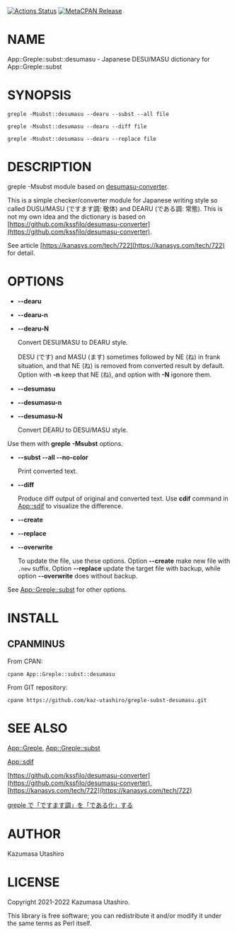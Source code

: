 [![Actions Status](https://github.com/kaz-utashiro/greple-subst-desumasu/workflows/test/badge.svg)](https://github.com/kaz-utashiro/greple-subst-desumasu/actions) [![MetaCPAN Release](https://badge.fury.io/pl/App-Greple-subst-desumasu.svg)](https://metacpan.org/release/App-Greple-subst-desumasu)
# NAME

App::Greple::subst::desumasu - Japanese DESU/MASU dictionary for App::Greple::subst

# SYNOPSIS

    greple -Msubst::desumasu --dearu --subst --all file

    greple -Msubst::desumasu --dearu --diff file

    greple -Msubst::desumasu --dearu --replace file

# DESCRIPTION

greple -Msubst module based on
[desumasu-converter](https://github.com/kssfilo/desumasu-converter).

This is a simple checker/converter module for Japanese writing style
so called DUSU/MASU (ですます調: 敬体) and DEARU (である調: 常態).
This is not my own idea and the dictionary is based on
[https://github.com/kssfilo/desumasu-converter](https://github.com/kssfilo/desumasu-converter).

See article [https://kanasys.com/tech/722](https://kanasys.com/tech/722) for detail.

# OPTIONS

- **--dearu**
- **--dearu-n**
- **--dearu-N**

    Convert DESU/MASU to DEARU style.

    DESU (です) and MASU (ます) sometimes followed by NE (ね) in frank
    situation, and that NE (ね) is removed from converted result by
    default.  Option with **-n** keep that NE (ね), and option with **-N**
    igonore them.

- **--desumasu**
- **--desumasu-n**
- **--desumasu-N**

    Convert DEARU to DESU/MASU style.

Use them with **greple** **-Msubst** options.

- **--subst --all --no-color**

    Print converted text.

- **--diff**

    Produce diff output of original and converted text.  Use **cdif**
    command in [App::sdif](https://metacpan.org/pod/App%3A%3Asdif) to visualize the difference.

- **--create**
- **--replace**
- **--overwrite**

    To update the file, use these options.  Option **--create** make new
    file with `.new` suffix.  Option **--replace** update the target file
    with backup, while option **--overwrite** does without backup.

See [App::Greple::subst](https://metacpan.org/pod/App%3A%3AGreple%3A%3Asubst) for other options.

# INSTALL

## CPANMINUS

From CPAN:

    cpanm App::Greple::subst::desumasu

From GIT repository:

    cpanm https://github.com/kaz-utashiro/greple-subst-desumasu.git

# SEE ALSO

[App::Greple](https://metacpan.org/pod/App%3A%3AGreple), [App::Greple::subst](https://metacpan.org/pod/App%3A%3AGreple%3A%3Asubst)

[App::sdif](https://metacpan.org/pod/App%3A%3Asdif)

[https://github.com/kssfilo/desumasu-converter](https://github.com/kssfilo/desumasu-converter),
[https://kanasys.com/tech/722](https://kanasys.com/tech/722)

[greple で「ですます調」を「である化」する](https://qiita.com/kaz-utashiro/items/8f4878300043ce7b73e7)

# AUTHOR

Kazumasa Utashiro

# LICENSE

Copyright 2021-2022 Kazumasa Utashiro.

This library is free software; you can redistribute it and/or modify
it under the same terms as Perl itself.
